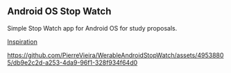 ## Android OS Stop Watch

Simple Stop Watch app for Android OS for study proposals.

[Inspiration](https://youtu.be/w3KvfvgUIds) 

https://github.com/PierreVieira/WerableAndroidStopWatch/assets/49538805/db9e2c2d-a253-4da9-96f1-328f934f64d0

